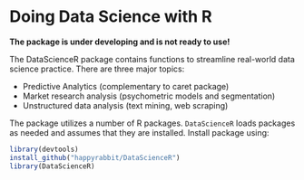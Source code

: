 # Doing Data Science with R

**The package is under developing  and is not ready to use!**

The DataScienceR package contains functions to streamline real-world data science practice. There are three major topics:

- Predictive Analytics (complementary to caret package)
- Market research analysis (psychometric models and segmentation)
- Unstructured data analysis (text mining, web scraping)

The package utilizes a number of R packages. `DataScienceR` loads packages as needed and assumes that they are installed. Install package using:

```r
library(devtools)
install_github("happyrabbit/DataScienceR")
library(DataScienceR)
```





